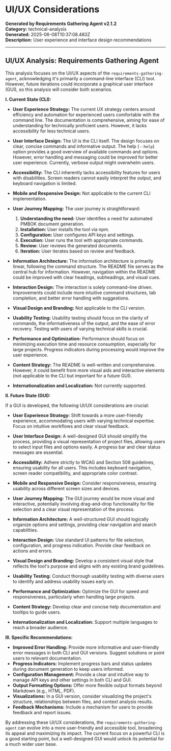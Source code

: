 # UI/UX Considerations

**Generated by Requirements Gathering Agent v2.1.2**  
**Category:** technical-analysis  
**Generated:** 2025-06-08T10:37:08.483Z  
**Description:** User experience and interface design recommendations

---

## UI/UX Analysis: Requirements Gathering Agent

This analysis focuses on the UI/UX aspects of the `requirements-gathering-agent`, acknowledging it's primarily a command-line interface (CLI) tool.  However,  future iterations could incorporate a graphical user interface (GUI), so this analysis will consider both scenarios.

**I. Current State (CLI):**

* **User Experience Strategy:** The current UX strategy centers around efficiency and automation for experienced users comfortable with the command line.  The documentation is comprehensive, aiming for ease of understanding for technically proficient users.  However, it lacks accessibility for less technical users.

* **User Interface Design:** The UI is the CLI itself.  The design focuses on clear, concise commands and informative output.  The help (`--help`) option provides a good overview of available commands and options.  However, error handling and messaging could be improved for better user experience.  Currently, verbose output might overwhelm users.

* **Accessibility:** The CLI inherently lacks accessibility features for users with disabilities.  Screen readers cannot easily interpret the output, and keyboard navigation is limited.

* **Mobile and Responsive Design:** Not applicable to the current CLI implementation.

* **User Journey Mapping:** The user journey is straightforward:
    1. **Understanding the need:** User identifies a need for automated PMBOK document generation.
    2. **Installation:** User installs the tool via npm.
    3. **Configuration:** User configures API keys and settings.
    4. **Execution:** User runs the tool with appropriate commands.
    5. **Review:** User reviews the generated documents.
    6. **Iteration:** User iterates based on review and feedback.

* **Information Architecture:** The information architecture is primarily linear, following the command structure. The README file serves as the central hub for information. However, navigation within the README could be improved with clear headings, subheadings, and visual cues.

* **Interaction Design:**  The interaction is solely command-line driven.  Improvements could include more intuitive command structures, tab completion, and better error handling with suggestions.

* **Visual Design and Branding:**  Not applicable to the CLI version.

* **Usability Testing:**  Usability testing should focus on the clarity of commands, the informativeness of the output, and the ease of error recovery.  Testing with users of varying technical skills is crucial.

* **Performance and Optimization:**  Performance should focus on minimizing execution time and resource consumption, especially for large projects.  Progress indicators during processing would improve the user experience.

* **Content Strategy:** The README is well-written and comprehensive.  However, it could benefit from more visual aids and interactive elements (not applicable to the CLI but important for a future GUI).

* **Internationalization and Localization:** Not currently supported.


**II. Future State (GUI):**

If a GUI is developed, the following UI/UX considerations are crucial:

* **User Experience Strategy:** Shift towards a more user-friendly experience, accommodating users with varying technical expertise.  Focus on intuitive workflows and clear visual feedback.

* **User Interface Design:**  A well-designed GUI should simplify the process, providing a visual representation of project files, allowing users to select input files and options easily.  A progress bar and clear status messages are essential.

* **Accessibility:**  Adhere strictly to WCAG and Section 508 guidelines, ensuring usability for all users.  This includes keyboard navigation, screen reader compatibility, and appropriate color contrast.

* **Mobile and Responsive Design:**  Consider responsiveness, ensuring usability across different screen sizes and devices.

* **User Journey Mapping:**  The GUI journey would be more visual and interactive, potentially involving drag-and-drop functionality for file selection and a clear visual representation of the process.

* **Information Architecture:** A well-structured GUI should logically organize options and settings, providing clear navigation and search capabilities.

* **Interaction Design:**  Use standard UI patterns for file selection, configuration, and progress indication.  Provide clear feedback on actions and errors.

* **Visual Design and Branding:**  Develop a consistent visual style that reflects the tool's purpose and aligns with any existing brand guidelines.

* **Usability Testing:**  Conduct thorough usability testing with diverse users to identify and address usability issues early on.

* **Performance and Optimization:**  Optimize the GUI for speed and responsiveness, particularly when handling large projects.

* **Content Strategy:**  Develop clear and concise help documentation and tooltips to guide users.

* **Internationalization and Localization:**  Support multiple languages to reach a broader audience.


**III.  Specific Recommendations:**

* **Improved Error Handling:** Provide more informative and user-friendly error messages in both CLI and GUI versions. Suggest solutions or point users to relevant documentation.
* **Progress Indicators:** Implement progress bars and status updates during document generation to keep users informed.
* **Configuration Management:**  Provide a clear and intuitive way to manage API keys and other settings in both CLI and GUI.
* **Output Formatting Options:** Offer more flexible output formats beyond Markdown (e.g., HTML, PDF).
* **Visualizations:** In a GUI version, consider visualizing the project's structure, relationships between files, and context analysis results.
* **Feedback Mechanisms:** Include a mechanism for users to provide feedback and report issues.


By addressing these UI/UX considerations, the `requirements-gathering-agent` can evolve into a more user-friendly and accessible tool, broadening its appeal and maximizing its impact.  The current focus on a powerful CLI is a good starting point, but a well-designed GUI would unlock its potential for a much wider user base.

